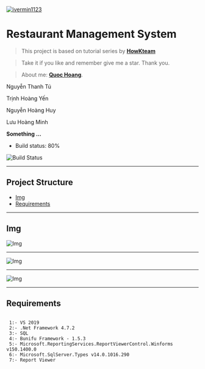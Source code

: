 <a href="http://facebook.com/ivermin1123"><img src="https://i.ibb.co/DfTRsjx/ace49df8-1cfc-4b91-a034-f35dd2e117b9-200x200.png" title="ivermin1123" alt="ivermin1123"></a>


# Restaurant Management System

> This project is based on tutorial series by <a href="https://www.howkteam.vn/course/lap-trinh-phan-mem-quan-ly-quan-cafe-voi-c-winform-24/" target="_blank">**HowKteam**</a> 

> Take it if you like and remember give me a star. Thank you.

> About me: <a href="http://facebook.com/ivermin1123" target="_blank">**Quoc Hoang**</a>.
<p>Nguyễn Thanh Tú </p>
        <p>Trịnh Hoàng Yến </p>
        <p>Nguyễn Hoàng Huy </p>
        <p>Lưu Hoàng Minh </p>

**Something ...**

- Build status: 80%

![Build Status](https://img.shields.io/badge/Build%3A-testing-green)

---

## Project Structure
- [Img](#img)
- [Requirements](#requirements)

---

## Img

![Img](https://i.ibb.co/w0HBTZ8/order.jpg)

---

![Img](https://i.ibb.co/C6RhjSJ/2.jpg) 

---

![Img](https://i.ibb.co/P6W3Nb4/admin.jpg) 

---

## Requirements

```

 1:- VS 2019
 2:- .Net Framework 4.7.2
 3:- SQL
 4:- Bunifu Framework - 1.5.3
 5:- Microsoft.ReportingServices.ReportViewerControl.Winforms v150.1400.0
 6:- Microsoft.SqlServer.Types v14.0.1016.290
 7:- Report Viewer
 
```


